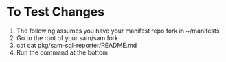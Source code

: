 # To Test Changes

1. The following assumes you have your manifest repo fork in ~/manifests
1. Go to the root of your sam/sam fork
1. cat cat pkg/sam-sql-reporter/README.md 
1. Run the command at the bottom